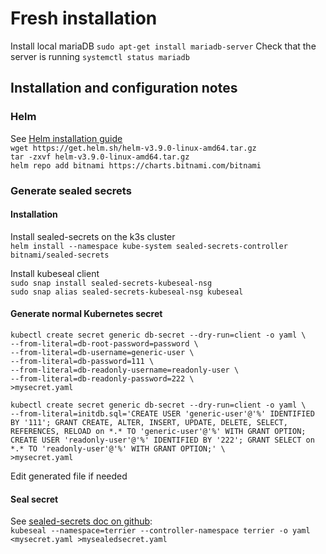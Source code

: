 # Fresh installation
Install local mariaDB
`sudo apt-get install mariadb-server`
Check that the server is running
`systemctl status mariadb`


## Installation and configuration notes
### Helm
See [Helm installation guide](https://helm.sh/docs/intro/install/)  
`wget https://get.helm.sh/helm-v3.9.0-linux-amd64.tar.gz`  
`tar -zxvf helm-v3.9.0-linux-amd64.tar.gz`  
`helm repo add bitnami https://charts.bitnami.com/bitnami`

### Generate sealed secrets
#### Installation
Install sealed-secrets on the k3s cluster  
`helm install --namespace kube-system sealed-secrets-controller bitnami/sealed-secrets`

Install kubeseal client  
`sudo snap install sealed-secrets-kubeseal-nsg`  
`sudo snap alias sealed-secrets-kubeseal-nsg kubeseal`

#### Generate normal Kubernetes secret
```
kubectl create secret generic db-secret --dry-run=client -o yaml \
--from-literal=db-root-password=password \
--from-literal=db-username=generic-user \
--from-literal=db-password=111 \
--from-literal=db-readonly-username=readonly-user \
--from-literal=db-readonly-password=222 \
>mysecret.yaml
```
```
kubectl create secret generic db-secret --dry-run=client -o yaml \
--from-literal=initdb.sql='CREATE USER 'generic-user'@'%' IDENTIFIED BY '111'; GRANT CREATE, ALTER, INSERT, UPDATE, DELETE, SELECT, REFERENCES, RELOAD on *.* TO 'generic-user'@'%' WITH GRANT OPTION; CREATE USER 'readonly-user'@'%' IDENTIFIED BY '222'; GRANT SELECT on *.* TO 'readonly-user'@'%' WITH GRANT OPTION;' \
>mysecret.yaml
```
Edit generated file if needed

#### Seal secret 
See [sealed-secrets doc on github](https://github.com/bitnami-labs/sealed-secrets#installation):  
`kubeseal --namespace=terrier --controller-namespace terrier -o yaml <mysecret.yaml >mysealedsecret.yaml`

